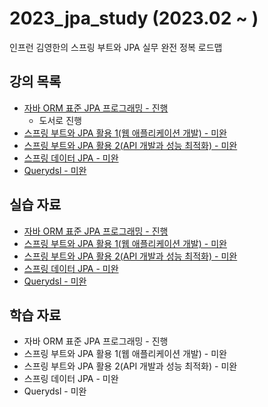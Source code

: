 # 2023_jpa_study (2023.02 ~ )

인프런 김영한의 스프링 부트와 JPA 실무 완전 정복 로드맵

## 강의 목록

- [자바 ORM 표준 JPA 프로그래밍 - 진행](http://www.yes24.com/Product/Goods/90439472)
    - 도서로 진행
- [스프링 부트와 JPA 활용 1(웹 애플리케이션 개발) - 미완](https://www.inflearn.com/course/%EC%8A%A4%ED%94%84%EB%A7%81%EB%B6%80%ED%8A%B8-JPA-%ED%99%9C%EC%9A%A9-1)
- [스프링 부트와 JPA 활용 2(API 개발과 성능 최적화) - 미완](https://www.inflearn.com/course/%EC%8A%A4%ED%94%84%EB%A7%81%EB%B6%80%ED%8A%B8-JPA-API%EA%B0%9C%EB%B0%9C-%EC%84%B1%EB%8A%A5%EC%B5%9C%EC%A0%81%ED%99%94)
- [스프링 데이터 JPA - 미완](https://www.inflearn.com/course/%EC%8A%A4%ED%94%84%EB%A7%81-%EB%8D%B0%EC%9D%B4%ED%84%B0-JPA-%EC%8B%A4%EC%A0%84)
- [Querydsl - 미완](https://www.inflearn.com/course/querydsl-%EC%8B%A4%EC%A0%84)

## 실습 자료

- [자바 ORM 표준 JPA 프로그래밍 - 진행](/jpa_1_theory/)
- [스프링 부트와 JPA 활용 1(웹 애플리케이션 개발) - 미완](/jpa_2_uses_1/)
- [스프링 부트와 JPA 활용 2(API 개발과 성능 최적화) - 미완](/jpa_3_uses_2/)
- [스프링 데이터 JPA - 미완](/jpa_4_spring_data_jpa/)
- [Querydsl - 미완](/jpa_5_querydsl/)

## 학습 자료

- 자바 ORM 표준 JPA 프로그래밍 - 진행
- 스프링 부트와 JPA 활용 1(웹 애플리케이션 개발) - 미완
- 스프링 부트와 JPA 활용 2(API 개발과 성능 최적화) - 미완
- 스프링 데이터 JPA - 미완
- Querydsl - 미완
